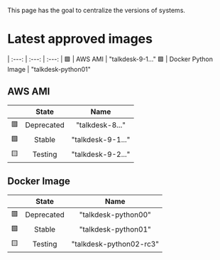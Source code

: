
This page has the goal to centralize the versions of systems.


# Latest approved images
| :---: | :---: | :---: |
🟩 | AWS AMI | "talkdesk-9-1..."
🟩 | Docker Python Image | "talkdesk-python01"



## AWS AMI

|  | State | Name |
| :---: | :---: | :---: |
🟥 | Deprecated | "talkdesk-8..."
🟩 | Stable | "talkdesk-9-1..."
🟨 | Testing | "talkdesk-9-2..."



## Docker Image

|  | State | Name |
| :---: | :---: | :---: |
🟥 | Deprecated | "talkdesk-python00"
🟩 | Stable | "talkdesk-python01"
🟨 | Testing | "talkdesk-python02-rc3"
